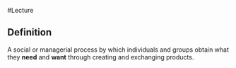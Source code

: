 #Lecture 
## Definition
A social or managerial process by which individuals and groups obtain what they **need** and **want** through creating and exchanging products.

